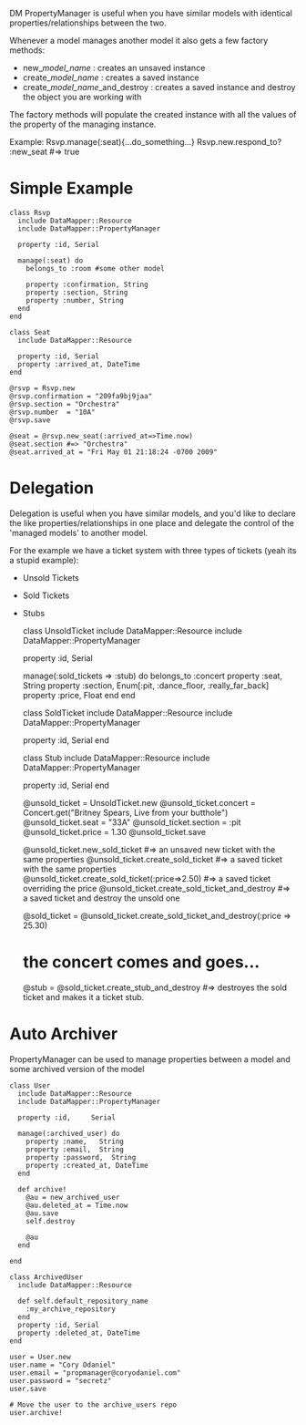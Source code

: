 DM PropertyManager is useful when you have similar models with identical properties/relationships 
between the two.

Whenever a model manages another model it also gets a few factory methods: 
 * new_*model_name* : creates an unsaved instance
 * create_*model_name* : creates a saved instance
 * create_*model_name*_and_destroy : creates a saved instance and destroy the object you are working with
 
The factory methods will populate the created instance with all the values of the property of the managing
instance.

Example: Rsvp.manage(:seat){...do_something...}
Rsvp.new.respond_to? :new_seat #=> true

# Simple Example #

    class Rsvp
      include DataMapper::Resource
      include DataMapper::PropertyManager

      property :id, Serial

      manage(:seat) do
        belongs_to :room #some other model
  
        property :confirmation, String
        property :section, String
        property :number, String
      end
    end

    class Seat
      include DataMapper::Resource

      property :id, Serial
      property :arrived_at, DateTime
    end

    @rsvp = Rsvp.new
    @rsvp.confirmation = "209fa9bj9jaa"
    @rsvp.section = "Orchestra"
    @rsvp.number  = "10A"
    @rsvp.save

    @seat = @rsvp.new_seat(:arrived_at=>Time.now)
    @seat.section #=> "Orchestra"
    @seat.arrived_at = "Fri May 01 21:18:24 -0700 2009"

  

# Delegation #
Delegation is useful when you have similar models, and you'd like to declare the like properties/relationships
in one place and delegate the control of the 'managed models' to another model.
  
For the example we have a ticket system with three types of tickets (yeah its a stupid example):
 * Unsold Tickets
 * Sold Tickets
 * Stubs 

    class UnsoldTicket
      include DataMapper::Resource
      include DataMapper::PropertyManager

      property :id,     Serial
  
      manage(:sold_tickets => :stub) do
        belongs_to :concert
        property :seat,     String
        property :section,  Enum[:pit, :dance_floor, :really_far_back]
        property :price,    Float
      end
    end

    class SoldTicket
      include DataMapper::Resource
      include DataMapper::PropertyManager

      property :id,     Serial
    end

    class Stub
      include DataMapper::Resource
      include DataMapper::PropertyManager

      property :id,     Serial
    end
    
    @unsold_ticket = UnsoldTicket.new
    @unsold_ticket.concert = Concert.get("Britney Spears, Live from your butthole")
    @unsold_ticket.seat     = "33A"
    @unsold_ticket.section  = :pit
    @unsold_ticket.price    = 1.30
    @unsold_ticket.save
    
    @unsold_ticket.new_sold_ticket #=> an unsaved new ticket with the same properties
    @unsold_ticket.create_sold_ticket #=> a saved ticket with the same properties
    @unsold_ticket.create_sold_ticket(:price=>2.50) #=> a saved ticket overriding the price
    @unsold_ticket.create_sold_ticket_and_destroy #=> a saved ticket and destroy the unsold one
    
    @sold_ticket = @unsold_ticket.create_sold_ticket_and_destroy(:price => 25.30)
    
    # the concert comes and goes...
    @stub = @sold_ticket.create_stub_and_destroy #=> destroyes the sold ticket and makes it a ticket stub.


# Auto Archiver #
PropertyManager can be used to manage properties between a model and some archived version of the model
  
    class User
      include DataMapper::Resource
      include DataMapper::PropertyManager

      property :id,     Serial  
  
      manage(:archived_user) do
        property :name,   String
        property :email,  String
        property :password,  String
        property :created_at, DateTime
      end
  
      def archive!
        @au = new_archived_user
        @au.deleted_at = Time.now
        @au.save
        self.destroy
    
        @au
      end
  
    end

    class ArchivedUser
      include DataMapper::Resource
  
      def self.default_repository_name
        :my_archive_repository
      end
      property :id, Serial
      property :deleted_at, DateTime
    end

    user = User.new
    user.name = "Cory Odaniel"
    user.email = "propmanager@coryodaniel.com"
    user.password = "secretz"
    user.save

    # Move the user to the archive_users repo
    user.archive!